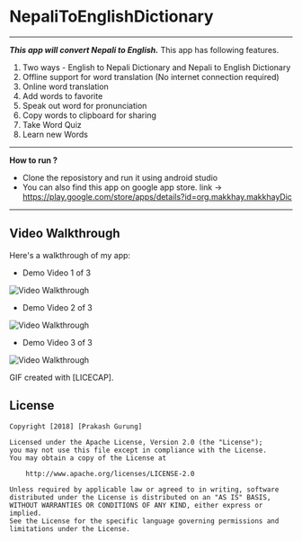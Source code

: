 # NepaliToEnglishDictionary
---
***This app will convert Nepali to English.***
This app has following features.

1) Two ways - English to Nepali Dictionary and Nepali to English Dictionary
2) Offline support for word translation (No internet connection required)
3) Online word translation 
4) Add words to favorite 
5) Speak out word for pronunciation 
6) Copy words to clipboard for sharing
7) Take Word Quiz 
8) Learn new Words
---
**How to run ?**
* Clone the reposistory and run it using android studio
* You can also find this app on google app store. 
link -> https://play.google.com/store/apps/details?id=org.makkhay.makkhayDic
---
## Video Walkthrough 

Here's a walkthrough of my app:

* Demo Video 1 of 3

<img src='https://github.com/makkhay/NepaliToEnglishDictionary/blob/master/first.gif' title='Video Walkthrough.' width='' alt='Video Walkthrough' />

* Demo Video 2 of 3
<img src='https://github.com/makkhay/NepaliToEnglishDictionary/blob/master/second.gif' title='Video Walkthrough.' width='' alt='Video Walkthrough' />

* Demo Video 3 of 3
<img src='https://github.com/makkhay/NepaliToEnglishDictionary/blob/master/third.gif' title='Video Walkthrough.' width='' alt='Video Walkthrough' />

GIF created with [LICECAP].

## License

    Copyright [2018] [Prakash Gurung]

    Licensed under the Apache License, Version 2.0 (the "License");
    you may not use this file except in compliance with the License.
    You may obtain a copy of the License at

        http://www.apache.org/licenses/LICENSE-2.0

    Unless required by applicable law or agreed to in writing, software
    distributed under the License is distributed on an "AS IS" BASIS,
    WITHOUT WARRANTIES OR CONDITIONS OF ANY KIND, either express or implied.
    See the License for the specific language governing permissions and
    limitations under the License.


